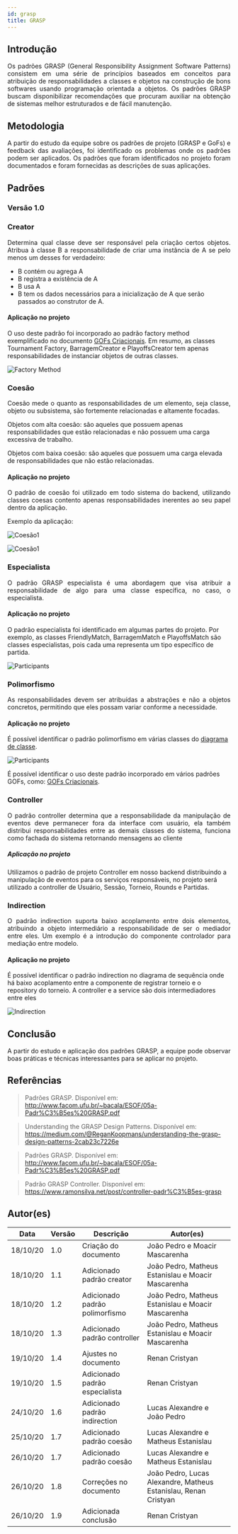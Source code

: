 ```yaml
---
id: grasp
title: GRASP
---
```

 
 
## Introdução
 
<p align = "justify">
Os padrões GRASP (General Responsibility Assignment Software Patterns) consistem em uma série de princípios baseados em conceitos para atribuição de responsabilidades a classes e objetos na construção de bons softwares usando programação orientada a objetos. Os padrões GRASP buscam disponibilizar recomendações que procuram auxiliar na obtenção de sistemas melhor estruturados e de fácil manutenção.
</p>
 
## Metodologia
 
<p align = "justify">
A partir do estudo da equipe sobre os padrões de projeto (GRASP e GoFs) e feedback das avaliações, foi identificado os problemas onde os padrões podem ser aplicados. Os padrões que foram identificados no projeto foram documentados e foram fornecidas as descrições de suas aplicações.
</p>
 
## Padrões
 
### Versão 1.0
 
### Creator
 
<p align = "justify">
Determina qual classe deve ser responsável pela criação certos objetos. Atribua à classe B a responsabilidade de criar uma instância de A se pelo menos um desses for verdadeiro:
 
- B contém ou agrega A
- B registra a existência de A
- B usa A
- B tem os dados necessários para a inicialização de A que
serão passados ao construtor de A.
</p>
 
#### Aplicação no projeto
O uso deste padrão foi incorporado ao padrão factory method exemplificado no documento [GOFs Criacionais](./gof_criacionais.md). Em resumo, as classes Tournament Factory, BarragemCreator e PlayoffsCreator tem apenas responsabilidades de instanciar objetos de outras classes.
 
![Factory Method](../assets/Gof/factory_method.png)
 
### Coesão
<p align = "justify">
Coesão mede o quanto as responsabilidades de um elemento, seja classe, objeto ou subsistema, são fortemente relacionadas e altamente focadas.
 
Objetos com alta coesão: são aqueles que possuem apenas responsabilidades que estão relacionadas e não possuem uma carga excessiva de trabalho.
 
Objetos com baixa coesão: são aqueles que possuem uma carga elevada de responsabilidades que não estão relacionadas.
</p>
 
#### Aplicação no projeto
 
<p align = "justify">
O padrão de coesão foi utilizado em todo sistema do backend, utilizando classes coesas contento apenas responsabilidades inerentes ao seu papel dentro da aplicação.
</p>
 
Exemplo da aplicação:
 
![Coesão1](../assets/Grasp/graspcoesao1.png)
 
![Coesão1](../assets/Grasp/graspcoesao2.png)
 
 
### Especialista
<p align = "justify">
O padrão GRASP especialista é uma abordagem que visa atribuir a responsabilidade de algo para uma classe específica, no caso, o especialista.
</p>
 
#### Aplicação no projeto
O padrão especialista foi identificado em algumas partes do projeto. Por exemplo, as classes FriendlyMatch, BarragemMatch e PlayoffsMatch são classes especialistas, pois cada uma representa um tipo específico de partida.
 
![Participants](../assets/Gof/strategy.png)
 
### Polimorfismo
<p align = "justify">
As responsabilidades devem ser atribuídas a abstrações e não a objetos concretos, permitindo que eles possam variar conforme a necessidade.
</p>
 
#### Aplicação no projeto
É possível identificar o padrão polimorfismo em várias classes do [diagrama de classe](../modelagem/diagrama_de_classes.md).
 
![Participants](../assets/Grasp/grasp_polimorfismo.jpg)
 
É possível identificar o uso deste padrão incorporado em vários padrões GOFs, como: [GOFs Criacionais](./gof_criacionais.md).
 
 
### Controller
 
<p align = "justify">
O padrão controller determina que a responsabilidade da manipulação de eventos deve permanecer fora da interface com usuário, ela também distribui responsabilidades entre as demais classes do sistema, funciona como fachada do sistema retornando mensagens ao cliente
</p>
 
##### Aplicação no projeto
 
Utilizamos o padrão de projeto Controller em nosso backend distribuindo a manipulação de eventos para os serviços responsáveis, no projeto será utilizado a controller de Usuário, Sessão, Torneio, Rounds e Partidas.
 
### Indirection
 
<p align = "justify">
O padrão indirection suporta baixo acoplamento entre dois elementos, atribuindo a objeto intermediário a responsabilidade de ser o mediador entre eles. Um exemplo é a introdução do componente controlador para mediação entre modelo.
</p>
 
#### Aplicação no projeto
É possível identificar o padrão indirection no diagrama de sequência onde há baixo acoplamento entre a componente de registrar torneio e o repository do torneio. A controller e a service são dois intermediadores entre eles
 
![Indirection](../assets/Diagrama_sequencia/sequencia4.png)
 
 
## Conclusão
 
<p align = "justify">
A partir do estudo e aplicação dos padrões GRASP, a equipe pode observar boas práticas e técnicas interessantes para se aplicar no projeto.
</p>
 
## Referências
 
 
> Padrões GRASP. Disponível em: http://www.facom.ufu.br/~bacala/ESOF/05a-Padr%C3%B5es%20GRASP.pdf
 
> Understanding the GRASP Design Patterns. Disponível em: https://medium.com/@ReganKoopmans/understanding-the-grasp-design-patterns-2cab23c7226e
 
> Padrões GRASP. Disponível em: http://www.facom.ufu.br/~bacala/ESOF/05a-Padr%C3%B5es%20GRASP.pdf
 
> Padrão GRASP Controller. Disponível em: https://www.ramonsilva.net/post/controller-padr%C3%B5es-grasp
 
## Autor(es)
 
| Data | Versão | Descrição | Autor(es) |
| -- | -- | -- | -- |
| 18/10/20 | 1.0 | Criação do documento | João Pedro e Moacir Mascarenha |
| 18/10/20 | 1.1 | Adicionado padrão creator | João Pedro, Matheus Estanislau e  Moacir Mascarenha |
| 18/10/20 | 1.2 | Adicionado padrão polimorfismo | João Pedro, Matheus Estanislau e  Moacir Mascarenha |
| 18/10/20 | 1.3 | Adicionado padrão controller | João Pedro, Matheus Estanislau e  Moacir Mascarenha |
| 19/10/20 | 1.4 | Ajustes no documento | Renan Cristyan |
| 19/10/20 | 1.5 | Adicionado padrão especialista | Renan Cristyan |
| 24/10/20 | 1.6 | Adicionado padrão indirection | Lucas Alexandre e João Pedro|
|25/10/20| 1.7| Adicionado padrão coesão| Lucas Alexandre e Matheus Estanislau|
|26/10/20| 1.7| Adicionado padrão coesão| Lucas Alexandre e Matheus Estanislau|
| 26/10/20 | 1.8 | Correções no documento | João Pedro, Lucas Alexandre, Matheus Estanislau, Renan Cristyan |
|26/10/20| 1.9 | Adicionada conclusão | Renan Cristyan |
 
 

